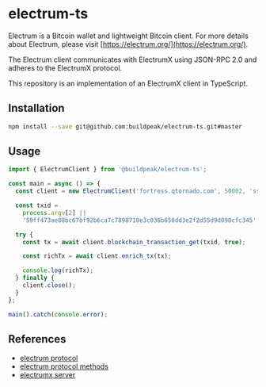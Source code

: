 # electrum-ts

Electrum is a Bitcoin wallet and lightweight Bitcoin client. For more details about Electrum, please visit [https://electrum.org/](https://electrum.org/).

The Electrum client communicates with ElectrumX using JSON-RPC 2.0 and adheres to the ElectrumX protocol.

This repository is an implementation of an ElectrumX client in TypeScript.

## Installation

```bash
npm install --save git@github.com:buildpeak/electrum-ts.git#master
```

## Usage

```typescript
import { ElectrumClient } from '@buildpeak/electrum-ts';

const main = async () => {
  const client = new ElectrumClient('fortress.qtornado.com', 50002, 'ssl');

  const txid =
    process.argv[2] ||
    '59ff473ae08bc67bf92b6ca7c7898710e3c038b650dd3e2f2d55d9d098cfc345';

  try {
    const tx = await client.blockchain_transaction_get(txid, true);

    const richTx = await client.enrich_tx(tx);

    console.log(richTx);
  } finally {
    client.close();
  }
};

main().catch(console.error);
```

## References

- [electrum protocol](https://electrumx.readthedocs.io/en/latest/protocol.html)
- [electrum protocol methods](https://electrumx.readthedocs.io/en/latest/protocol-methods.html)
- [electrumx server](https://electrumx.readthedocs.io/en/latest/)
